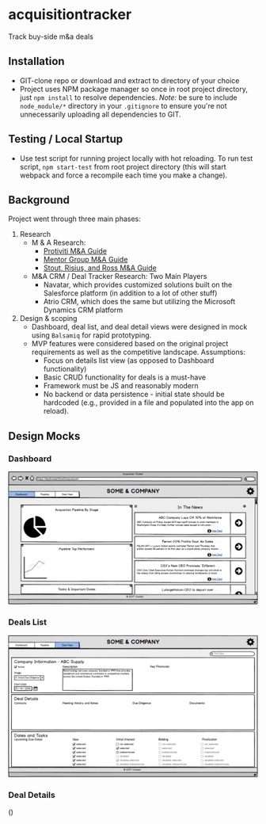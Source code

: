 # acquisitiontracker
Track buy-side m&amp;a deals

## Installation ##
* GIT-clone repo or download and extract to directory of your choice
* Project uses NPM package manager so once in root project directory, just `npm install` to resolve dependencies. _Note:_ be sure to include `node_module/*` directory in your `.gitignore` to ensure you're not unnecessarily uploading all dependencies to GIT. 

## Testing / Local Startup ##
* Use test script for running project locally with hot reloading. To run test script, `npm start-test` from root project directory (this will start webpack and force a recompile each time you make a change).

## Background ##
Project went through three main phases:
1. Research
    * M & A Research: 
        * [Protiviti M&A Guide](https://www.protiviti.com/sites/default/files/united_states/insights/guide-to-mergers-acquisitions-faqs-protiviti.pdf)
        * [Mentor Group M&A Guide](http://www.thementorgroup.biz/documents/merger_aqui_phases.pdf)
        * [Stout, Risius, and Ross M&A Guide](https://www.srr.com/assets/pdf/mabuysideprocess.pdf)
    * M&A CRM / Deal Tracker Research: Two Main Players
        * Navatar, which provides customized solutions built on the Salesforce platform (in addition to a lot of other stuff)
        * Atrio CRM, which does the same but utilizing the Microsoft Dynamics CRM platform
2. Design & scoping
    * Dashboard, deal list, and deal detail views were designed in mock using `Balsamiq` for rapid prototyping.
    * MVP features were considered based on the original project requirements as well as the competitive landscape. Assumptions:
        * Focus on details list view (as opposed to Dashboard functionality)
        * Basic CRUD functionality for deals is a must-have
        * Framework must be JS and reasonably modern
        * No backend or data persistence - initial state should be hardcoded (e.g., provided in a file and populated into the app on reload).

## Design Mocks

### Dashboard
![Dashboard](./readmeAssets/Dashboard.png "dashboard")

### Deals List
![Deals List](./readmeAssets/DealDetails.png "deals list")

### Deal Details
()